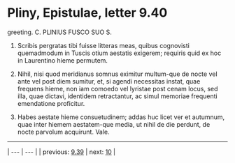 # Pliny, Epistulae, letter 9.40

greeting. C. PLINIUS FUSCO SUO S.



1. Scribis pergratas tibi fuisse litteras meas, quibus cognovisti quemadmodum in Tuscis otium aestatis exigerem; requiris quid ex hoc in Laurentino hieme permutem.



2. Nihil, nisi quod meridianus somnus eximitur multum-que de nocte vel ante vel post diem sumitur, et, si agendi necessitas instat, quae frequens hieme, non iam comoedo vel lyristae post cenam locus, sed illa, quae dictavi, identidem retractantur, ac simul memoriae frequenti emendatione proficitur.



3. Habes aestate hieme consuetudinem; addas huc licet ver et autumnum, quae inter hiemem aestatem-que media, ut nihil de die perdunt, de nocte parvolum acquirunt. Vale.



---

| --- | --- |
| previous: [9.39](../9.39/) | next: [10](../10/) |